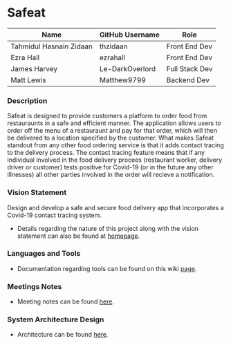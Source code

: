 # Safeat

| Name | GitHub Username | Role
| --- | --- | --- |
| Tahmidul Hasnain Zidaan | thzidaan | Front End Dev
| Ezra Hall | ezrahall | Front End Dev
| James Harvey | Le-DarkOverlord | Full Stack Dev
| Matt Lewis | Matthew9799 | Backend Dev

### Description
Safeat is designed to provide customers a platform to order food from restauraunts in a safe and efficient manner. The application allows users to order off the menu of a restauraunt and pay for that order, which will then be delivered to a location specified by the customer. What makes Safeat standout from any other food ordering service is that it adds contact tracing to the delivery process. The contact tracing feature means that if any individual involved in the food delivery procees (restaurant worker, delivery driver or customer) tests positive for Covid-19 (or in the future any other illnesses) all other parties involved in the order will recieve a notification.

### Vision Statement
 Design and develop a safe and secure food delivery app that incorporates a Covid-19 contact tracing system.

- Details regarding the nature of this project along with the vision statement can also be found at [homepage](https://github.com/ezrahall/Comp4350/wiki).

### Languages and Tools
- Documentation regarding tools can be found on this wiki [page](https://github.com/ezrahall/Comp4350/wiki).

### Meetings Notes
- Meeting notes can be found [here](https://github.com/ezrahall/Comp4350/wiki/Meeting-Notes).

### System Architecture Design
- Architecture can be found [here](https://github.com/ezrahall/Comp4350/wiki).
